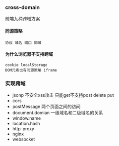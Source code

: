 ### cross-domain
前端九种跨域方案
#### 同源策略
```
协议 域名 端口 同域
```
#### 为什么浏览器不支持跨域
```
cookie localStorage
DOM元素也有同源策略 iframe
```
### 实现跨域
- jsonp
  不安全xss攻击 只能get不支持post delete put
- cors
- postMessage
  两个页面之间的访问
- document.domian
  一级域名和二级域名的关系
- window.name
- location.hash
- http-proxy
- nginx
- websocket